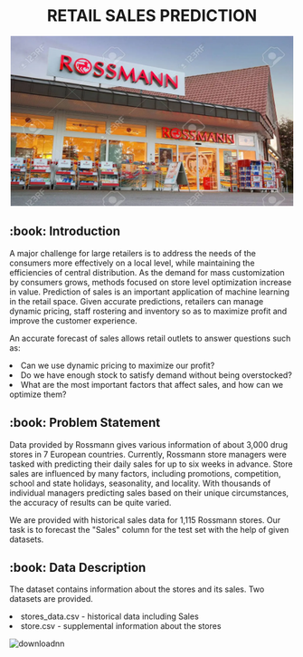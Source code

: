<h1 align="center"> RETAIL SALES PREDICTION </h1>
<p align="center"> 
  <img src="Images/rossmann store.png" alt="rossmann store.png" width="500px" height="300px">
</p>

<h2> :book: Introduction</h2>

A major challenge for large retailers is to address the needs of the consumers more effectively on a local level, while maintaining the efficiencies of central distribution. As the demand for mass customization by consumers grows, methods focused on store level optimization increase in value.
Prediction of sales is an important application of machine learning in the retail space. Given accurate predictions, retailers can manage dynamic pricing, staff rostering and inventory so as to maximize profit and improve the customer experience. 

<p>
An accurate forecast of sales allows retail outlets to answer questions such as:
<li>Can we use dynamic pricing to maximize our profit?</li>
<li>Do we have enough stock to satisfy demand without being overstocked?</li>
<li>What are the most important factors that affect sales, and how can we optimize them?</li>
<p>

<h2> :book: Problem Statement</h2>

Data provided by Rossmann gives various information of about 3,000 drug stores in 7 European countries. Currently, Rossmann store managers were tasked with predicting their daily sales for up to six weeks in advance. Store sales are influenced by many factors, including promotions, competition, school and state holidays, seasonality, and locality. With thousands of individual managers predicting sales based on their unique circumstances, the accuracy of results can be quite varied.

We are provided with historical sales data for 1,115 Rossmann stores. Our task is to forecast the "Sales" column for the test set with the help of given datasets.

<h2> :book: Data Description</h2>

The dataset contains information about the stores and its sales. Two datasets are provided.
<li>stores_data.csv - historical data including Sales</li>
<li>store.csv - supplemental information about the stores</li>


![downloadnn](https://user-images.githubusercontent.com/92808101/177403088-d8cf9f58-af05-44a1-aa41-ed73de5a1ca9.png)

